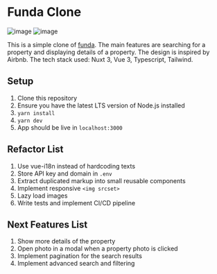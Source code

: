 # Funda Clone

![image](https://user-images.githubusercontent.com/25815584/194979298-70002e74-241d-4bd7-a9db-5f4d2861faeb.png)
![image](https://user-images.githubusercontent.com/25815584/194973859-df6de17f-a2d6-4d53-a514-4680b69d50a2.png)

This is a simple clone of [funda](https://funda.nl/). The main features are searching for a property and displaying details of a property. The design is inspired by Airbnb. The tech stack used: Nuxt 3, Vue 3, Typescript, Tailwind.

## Setup
1. Clone this repository
1. Ensure you have the latest LTS version of Node.js installed
1. `yarn install`
1. `yarn dev`
1. App should be live in `localhost:3000`

## Refactor List
1. Use vue-i18n instead of hardcoding texts
1. Store API key and domain in `.env`
1. Extract duplicated markup into small reusable components
1. Implement responsive `<img srcset>`
1. Lazy load images
1. Write tests and implement CI/CD pipeline

## Next Features List
1. Show more details of the property
1. Open photo in a modal when a property photo is clicked
1. Implement pagination for the search results
1. Implement advanced search and filtering
